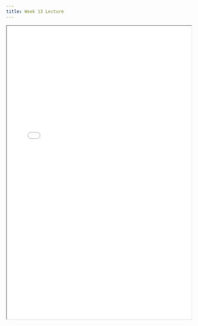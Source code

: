 ```yaml
---
title: Week 13 Lecture
---
```


<iframe src="/lectures/week-13.pdf" width="100%" height="800"></iframe>

